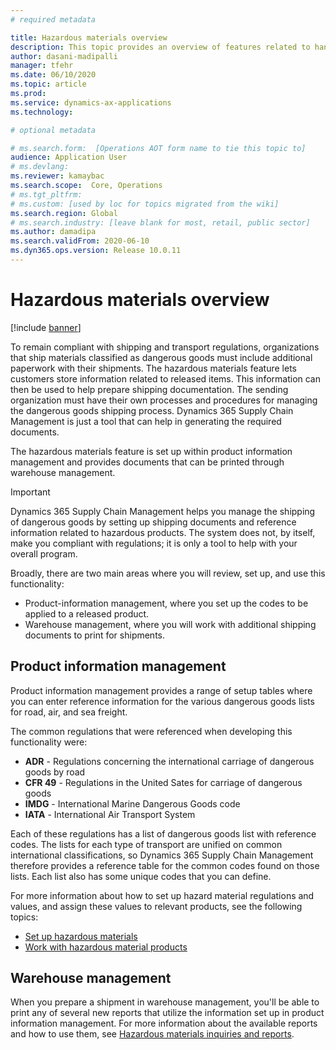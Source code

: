 ```yaml
---
# required metadata

title: Hazardous materials overview
description: This topic provides an overview of features related to handling and documenting hazardous materials during product-information management and warehouse management
author: dasani-madipalli
manager: tfehr
ms.date: 06/10/2020
ms.topic: article
ms.prod: 
ms.service: dynamics-ax-applications
ms.technology: 

# optional metadata

# ms.search.form:  [Operations AOT form name to tie this topic to]
audience: Application User
# ms.devlang: 
ms.reviewer: kamaybac
ms.search.scope:  Core, Operations
# ms.tgt_pltfrm: 
# ms.custom: [used by loc for topics migrated from the wiki]
ms.search.region: Global
# ms.search.industry: [leave blank for most, retail, public sector]
ms.author: damadipa
ms.search.validFrom: 2020-06-10
ms.dyn365.ops.version: Release 10.0.11
---
```


# Hazardous materials overview

[!include [banner](../includes/banner.md)]

To remain compliant with shipping and transport regulations, organizations that ship materials classified as dangerous goods must include additional paperwork with their shipments. The hazardous materials feature lets customers store information related to released items. This information can then be used to help prepare shipping documentation. The sending organization must have their own processes and procedures for managing the dangerous goods shipping process. Dynamics 365 Supply Chain Management is just a tool that can help in generating the required documents.

The hazardous materials feature is set up within product information management and provides documents that can be printed through warehouse management.

> [!IMPORTANT]
> Dynamics 365 Supply Chain Management helps you manage the shipping of dangerous goods by setting up shipping documents and reference information related to hazardous products. The system does not, by itself, make you compliant with regulations; it is only a tool to help with your overall program.

Broadly, there are two main areas where you will review, set up, and use this functionality:

- Product-information management, where you set up the codes to be applied to a released product.
- Warehouse management, where you will work with additional shipping documents to print for shipments.

## Product information management

Product information management provides a range of setup tables where you can enter reference information for the various dangerous goods lists for road, air, and sea freight.

 The common regulations that were referenced when developing this functionality were:

- **ADR** - Regulations concerning the international carriage of dangerous goods by road
- **CFR 49** - Regulations in the United Sates for carriage of dangerous goods
- **IMDG** - International Marine Dangerous Goods code
- **IATA** - International Air Transport System

Each of these regulations has a list of dangerous goods list with reference codes. The lists for each type of transport are unified on common international classifications, so Dynamics 365 Supply Chain Management therefore provides a reference table for the common codes found on those lists. Each list also has some unique codes that you can define.

For more information about how to set up hazard material regulations and values, and assign these values to relevant products, see the following topics:

- [Set up hazardous materials](hazmat-setup.md)
- [Work with hazardous material products](hazmat-items.md)

## Warehouse management

When you prepare a shipment in warehouse management, you'll be able to print any of several new reports that utilize the information set up in product information management. For more information about the available reports and how to use them, see [Hazardous materials inquiries and reports](hazmat-reports.md).